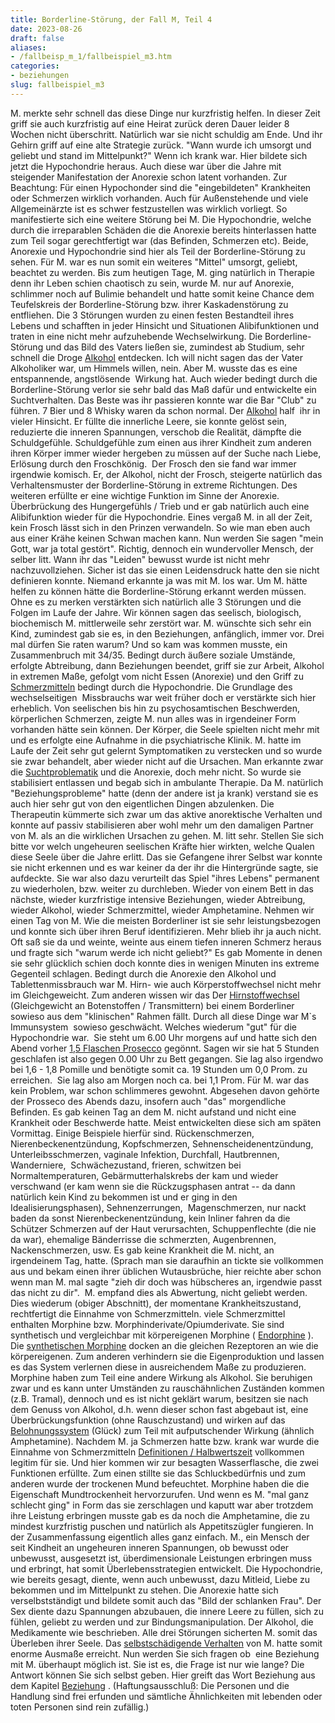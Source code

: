 ```yaml
---
title: Borderline-Störung, der Fall M, Teil 4
date: 2023-08-26
draft: false
aliases:
- /fallbeisp_m_1/fallbeispiel_m3.htm
categories:
- beziehungen
slug: fallbeispiel_m3
---
```

M. merkte sehr schnell das diese Dinge
nur kurzfristig helfen. In dieser Zeit griff sie auch kurzfristig auf eine
Heirat zurück deren Dauer leider 8 Wochen nicht überschritt. Natürlich
war sie nicht schuldig am Ende.
Und ihr Gehirn
griff auf eine alte Strategie zurück. "Wann wurde ich umsorgt und geliebt
und stand im Mittelpunkt?"
Wenn ich krank war.
Hier bildete sich jetzt die
Hypochondrie heraus. Auch diese war über die Jahre mit steigender Manifestation
der Anorexie schon latent vorhanden.
Zur Beachtung: Für einen Hypochonder
sind die "eingebildeten" Krankheiten oder Schmerzen wirklich
vorhanden. Auch für Außenstehende und viele Allgemeinärzte ist es schwer
festzustellen was wirklich vorliegt.
So manifestierte sich eine weitere Störung
bei M. Die Hypochondrie, welche durch die irreparablen Schäden die die Anorexie
bereits hinterlassen hatte zum Teil sogar gerechtfertigt war (das Befinden,
Schmerzen etc). Beide, Anorexie und Hypochondrie sind hier als Teil der
Borderline-Störung zu sehen. Für M. war es nun somit ein weiteres
"Mittel" umsorgt, geliebt, beachtet zu werden. Bis zum heutigen Tage,
M. ging natürlich in Therapie denn ihr Leben schien chaotisch zu sein, wurde M.
nur auf Anorexie, schlimmer noch auf Bulimie behandelt und hatte somit keine
Chance dem Teufelskreis der Borderline-Störung bzw. ihrer Kaskadenstörung zu
entfliehen. Die 3 Störungen wurden zu einen festen Bestandteil ihres Lebens und
schafften in jeder Hinsicht und Situationen Alibifunktionen und traten in eine
nicht mehr aufzuhebende Wechselwirkung.
Die Borderline-Störung und das Bild des
Vaters ließen sie, zumindest ab Studium, sehr schnell die Droge [Alkohol](https://borderliner.ch/alkohol/alkohol.html) entdecken. Ich will nicht sagen das der Vater Alkoholiker war, um Himmels
willen, nein. Aber M. wusste das es eine entspannende, angstlösende 
Wirkung hat. Auch wieder bedingt durch die Borderline-Störung verlor sie sehr
bald das Maß dafür und entwickelte ein Suchtverhalten. Das Beste was ihr
passieren konnte war die Bar "Club" zu führen. 7 Bier und 8 Whisky
waren da schon normal.
Der [Alkohol](https://borderliner.ch/alkohol/alkohol.html) half 
ihr in vieler Hinsicht. Er füllte die innerliche Leere, sie konnte gelöst
sein, reduzierte die inneren
Spannungen, verschob die Realität, dämpfte die Schuldgefühle. Schuldgefühle
zum einen aus ihrer Kindheit zum anderen ihren Körper immer wieder hergeben zu
müssen auf der Suche nach Liebe, Erlösung durch den Froschkönig.  Der
Frosch den sie fand war immer irgendwie komisch. Er, der Alkohol, nicht der Frosch, steigerte natürlich das Verhaltensmuster der
Borderline-Störung in extreme Richtungen. Des weiteren erfüllte er eine
wichtige Funktion im Sinne der Anorexie. Überbrückung des Hungergefühls /
Trieb und er gab natürlich auch eine Alibifunktion wieder für die
Hypochondrie.
Eines vergaß M. in all der Zeit, kein
Frosch lässt sich in den Prinzen verwandeln. So wie man eben auch aus einer
Krähe keinen Schwan machen kann.
Nun werden Sie sagen "mein Gott,
war ja total gestört". Richtig, dennoch ein wundervoller Mensch, der selber
litt. Wann ihr das "Leiden" bewusst wurde ist nicht mehr
nachzuvollziehen. Sicher ist das sie einen Leidensdruck hatte den sie nicht
definieren konnte. Niemand erkannte ja was mit M. los war. Um M. hätte helfen
zu können hätte die Borderline-Störung erkannt werden müssen. Ohne es zu
merken verstärkten sich natürlich alle 3 Störungen und die Folgen im Laufe
der Jahre. Wir können sagen das seelisch, biologisch, biochemisch M.
mittlerweile sehr zerstört war. M. wünschte sich sehr ein Kind, zumindest gab
sie es, in den Beziehungen, anfänglich, immer vor. Drei mal dürfen Sie raten warum? Und so kam was kommen
musste, ein Zusammenbruch
mit 34/35. Bedingt durch äußere soziale Umstände, erfolgte Abtreibung, dann Beziehungen beendet, griff sie zur Arbeit,
Alkohol in extremen Maße, gefolgt vom nicht Essen (Anorexie) und den Griff zu [Schmerzmitteln](https://borderliner.ch/definition/definitionen.htm) bedingt durch die Hypochondrie. Die Grundlage des wechselseitigen 
Missbrauchs war weit früher doch er verstärkte sich hier erheblich. Von
seelischen bis hin zu psychosamtischen Beschwerden, körperlichen Schmerzen,
zeigte M. nun alles was in irgendeiner Form vorhanden hätte sein können. Der Körper,
die Seele spielten nicht mehr mit und es erfolgte eine Aufnahme in die
psychiatrische Klinik.
M. hatte im Laufe der Zeit sehr gut gelernt Symptomatiken zu verstecken und so
wurde sie zwar behandelt, aber wieder nicht auf die Ursachen. Man erkannte zwar
die [Suchtproblematik](https://borderliner.ch/definition/definitionen_1.htm) und die Anorexie, doch mehr nicht. So wurde sie
stabilisiert entlassen und begab sich in ambulante Therapie. Da M. natürlich
"Beziehungsprobleme" hatte (denn der andere ist ja krank) verstand sie es auch hier sehr gut von den eigentlichen
Dingen abzulenken. Die Therapeutin kümmerte sich zwar um das aktive anorektische
Verhalten und konnte auf passiv stabilisieren aber wohl mehr um den damaligen Partner von M. als an die wirklichen
Ursachen zu gehen. M. litt sehr. Stellen Sie sich bitte vor welch ungeheuren
seelischen Kräfte hier wirkten, welche Qualen diese Seele über die Jahre
erlitt. Das sie Gefangene ihrer Selbst war konnte sie nicht erkennen und es war
keiner da der ihr die Hintergründe sagte, sie aufdeckte. Sie war also dazu
verurteilt das Spiel "ihres Lebens" permanent zu wiederholen, bzw.
weiter zu durchleben. Wieder von einem Bett in das nächste, wieder
kurzfristige intensive Beziehungen, wieder Abtreibung, wieder Alkohol, wieder
Schmerzmittel, wieder Amphetamine.
Nehmen wir einen Tag von M.
Wie die meisten Borderliner ist sie sehr leistungsbezogen und konnte sich über ihren
Beruf identifizieren. Mehr blieb ihr ja auch nicht. Oft saß sie da und weinte,
weinte aus einem tiefen inneren Schmerz heraus und fragte sich "warum werde ich
nicht geliebt?" Es gab Momente in denen sie sehr glücklich schien doch
konnte dies in wenigen Minuten ins extreme Gegenteil schlagen. Bedingt durch die
Anorexie den Alkohol und Tablettenmissbrauch war M. Hirn- wie auch Körperstoffwechsel
nicht mehr im Gleichgeweicht. Zum anderen wissen wir das Der [Hirnstoffwechsel](https://borderliner.ch/biochemie/biochemie.htm) (Gleichgewicht an Botenstoffen / Transmittern) bei einem Borderliner sowieso
aus dem "klinischen" Rahmen fällt. Durch all diese Dinge war M`s
Immunsystem  sowieso geschwächt. Welches wiederum "gut" für die
Hypochondrie war.  Sie steht um 6.00 Uhr morgens auf und hatte sich den
Abend vorher [1,5 Flaschen Prosecco](https://borderliner.ch/alkohol/alkohol.html) gegönnt. Sagen wir sie hat 5 Stunden
geschlafen ist also gegen 0.00 Uhr zu Bett gegangen. Sie lag also irgendwo bei
1,6 - 1,8 Pomille und benötigte somit ca. 19 Stunden um 0,0 Prom. zu erreichen. 
Sie lag also am Morgen noch ca. bei 1,1 Prom. Für M. war das kein Problem, war
schon schlimmeres gewohnt. Abgesehen davon gehörte der Prosseco des Abends
dazu, insofern auch "das" morgendliche Befinden. Es gab keinen Tag an
dem M. nicht aufstand und nicht eine Krankheit oder Beschwerde hatte. Meist
entwickelten diese sich am späten Vormittag. Einige Beispiele hierfür sind. Rückenschmerzen,
Nierenbeckenentzündung, Kopfschmerzen, Sehnenscheidenentzündung,
Unterleibsschmerzen, vaginale Infektion, Durchfall, Hautbrennen, Wanderniere,  Schwächezustand, frieren, schwitzen bei Normaltemperaturen, Gebärmutterhalskrebs
der kam und wieder verschwand (er kam wenn sie die Rückzugsphasen antrat -- da
dann natürlich kein Kind zu bekommen ist und er ging in den
Idealisierungsphasen), Sehnenzerrungen,  Magenschmerzen, nur nackt
baden da sonst Nierenbeckenentzündung, kein Inliner fahren da die Schützer
Schmerzen auf der Haut verursachten, Schuppenflechte (die nie da war), ehemalige
Bänderrisse die schmerzten, Augenbrennen, Nackenschmerzen, usw. Es gab keine Krankheit die M. nicht, an irgendeinem Tag, hatte. (Sprach man
sie daraufhin an tickte sie vollkommen aus und
bekam einen ihrer üblichen Wutausbrüche, hier reichte aber schon wenn man M. mal sagte "zieh dir doch was hübscheres an,
irgendwie passt das nicht zu dir".  M. empfand dies als Abwertung,
nicht geliebt werden.
Dies wiederum (obiger Abschnitt), der momentane Krankheitszustand, rechtfertigt die Einnahme von Schmerzmitteln.
viele Schmerzmittel enthalten
Morphine bzw. Morphinderivate/Opiumderivate. Sie sind synthetisch und vergleichbar mit körpereigenen Morphine ( [Endorphine](https://borderliner.ch/biochemie/biochemie.htm) ). Die [synthetischen Morphine](https://borderliner.ch/definition/definitionen.htm) docken an die gleichen Rezeptoren an wie
die körpereigenen. Zum anderen verhindern sie die Eigenproduktion und lassen es
das System verlernen diese in ausreichendem Maße zu produzieren. Morphine
haben zum Teil eine andere Wirkung als Alkohol. Sie beruhigen zwar und es kann
unter Umständen zu rauschähnlichen Zuständen kommen (z.B. Tramal), dennoch
und es ist nicht geklärt warum, besitzen sie nach dem Genuss von Alkohol, d.h.
wenn dieser schon fast abgebaut ist, eine Überbrückungsfunktion (ohne
Rauschzustand) und wirken auf das [Belohnungssystem](https://borderliner.ch/biochemie/biochemie.htm) (Glück) zum Teil mit
aufputschender Wirkung (ähnlich Amphetamine).
Nachdem M. ja Schmerzen hatte bzw.
krank war wurde die Einnahme von Schmerzmitteln [Definitionen
/ Halbwertszeit](https://borderliner.ch/definition/definitionen.htm) vollkommen legitim für sie. Und hier kommen wir zur
besagten Wasserflasche, die zwei Funktionen erfüllte. Zum einen stillte sie das
Schluckbedürfnis und zum anderen wurde der trockenen Mund befeuchtet. Morphine
haben die die Eigenschaft Mundtrockenheit hervorzurufen. Und wenn es M.
"mal ganz schlecht ging" in Form das sie zerschlagen und kaputt war
aber trotzdem ihre Leistung erbringen musste gab es da noch die Amphetamine, die
zu mindest kurzfristig puschen und natürlich als Appetitszügler fungieren.
In der Zusammenfassung eigentlich alles
ganz einfach. M., ein Mensch der seit Kindheit an ungeheuren inneren Spannungen,
ob bewusst oder unbewusst, ausgesetzt ist, überdimensionale Leistungen
erbringen muss und erbringt, hat somit Überlebensstrategien entwickelt. Die
Hypochondrie, wie bereits gesagt, diente, wenn auch unbewusst, dazu Mitleid,
Liebe zu bekommen und im Mittelpunkt zu stehen. Die Anorexie hatte sich
verselbstständigt und bildete somit auch das "Bild der schlanken
Frau". Der Sex diente dazu Spannungen
abzubauen, die innere Leere zu füllen, sich zu fühlen, geliebt zu werden und
zur Bindungsmanipulation. Der Alkohol, die Medikamente wie beschrieben. Alle drei Störungen sicherten
M. somit das Überleben ihrer Seele.
Das [selbstschädigende Verhalten](https://borderliner.ch/ssv/ssvv.htm) von M. hatte somit enorme Ausmaße erreicht.
Nun werden Sie sich fragen ob 
eine Beziehung mit M. überhaupt möglich ist. Sie ist es, die Frage ist nur wie
lange? Die Antwort können Sie sich selbst geben.
Hier greift das Wort Beziehung aus dem Kapitel [Beziehung](https://borderliner.ch/beziehung/beziehung.htm) .
(Haftungsausschluß: Die Personen und die
Handlung sind frei erfunden und sämtliche Ähnlichkeiten mit lebenden oder
toten Personen sind rein zufällig.)
